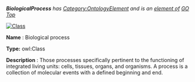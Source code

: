 ___BiologicalProcess__ 
 has
 [Category:OntologyElement](../../Category/OntologyElement "Category:OntologyElement") 
 and is an
 [element of](../../Property/ElementOf "Property:ElementOf") 
[GO Top](../../Submissions/GO_Top "Submissions:GO Top")_




  





[![Class](../../images/thumb/2/27/Class.gif/45px-Class.gif)](../../Image/Class.gif "Class")


__Name__ 
 : Biological process
 



__Type:__ 
 owl:Class
 



__Description__ 
 : Those processes specifically pertinent to the functioning of integrated living units: cells, tissues, organs, and organisms. A process is a collection of molecular events with a defined beginning and end.